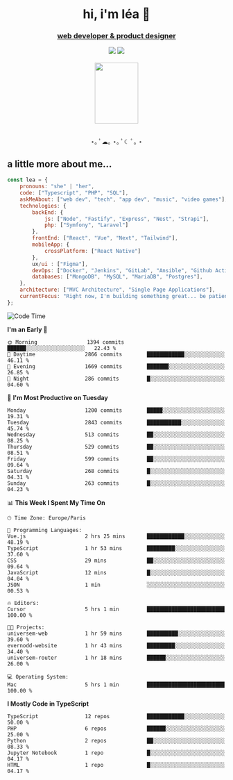<h1 align="center">hi, i'm léa 🌙</h1>
<h3 align="center"><ins>web developer & product designer</ins></h3>  
<div align="center">
  <a href="https://www.linkedin.com/in/lea-reiter22/"><img src="https://img.shields.io/badge/LinkedIn-0077B5?style=for-the-badge&logo=linkedin&logoColor=white"/></a>
  <a href="mailto:lea.reiter@outlook.fr"><img src="https://img.shields.io/badge/Contact-2A2A2A?style=for-the-badge&logo=minutemailer&logoColor=white"/></a>
</div>
<br>
  <div align="center">  <img src="https://github.com/xmnchild/xmnchild/blob/main/1702415560_StardewValleyHappyGreyCat.png" height="140" width="100"/>
</div>
<br>
  <p align="center">
                 ⋆｡ ﾟ☁︎｡ ⋆｡ ﾟ☾ ﾟ｡ ⋆
  </p>
  <h2>a little more about me...</h2>
  
```js
const lea = {
    pronouns: "she" | "her",
    code: ["Typescript", "PHP", "SQL"],
    askMeAbout: ["web dev", "tech", "app dev", "music", "video games"],
    technologies: {
        backEnd: {
            js: ["Node", "Fastify", "Express", "Nest", "Strapi"],
            php: ["Symfony", "Laravel"]
        },
        frontEnd: ["React", "Vue", "Next", "Tailwind"],
        mobileApp: {
            crossPlatform: ["React Native"]
        },
        ux/ui : ["Figma"],
        devOps: ["Docker", "Jenkins", "GitLab", "Ansible", "Github Actions"],
        databases: ["MongoDB", "MySQL", "MariaDB", "Postgres"],
    },
    architecture: ["MVC Architecture", "Single Page Applications"],
    currentFocus: "Right now, I'm building something great... be patient.",
};
```
<!--START_SECTION:waka-->
![Code Time](http://img.shields.io/badge/Code%20Time-462%20hrs%204%20mins-blue)

**I'm an Early 🐤** 

```text
🌞 Morning                1394 commits        ██████░░░░░░░░░░░░░░░░░░░   22.43 % 
🌆 Daytime                2866 commits        ████████████░░░░░░░░░░░░░   46.11 % 
🌃 Evening                1669 commits        ███████░░░░░░░░░░░░░░░░░░   26.85 % 
🌙 Night                  286 commits         █░░░░░░░░░░░░░░░░░░░░░░░░   04.60 % 
```
📅 **I'm Most Productive on Tuesday** 

```text
Monday                   1200 commits        █████░░░░░░░░░░░░░░░░░░░░   19.31 % 
Tuesday                  2843 commits        ███████████░░░░░░░░░░░░░░   45.74 % 
Wednesday                513 commits         ██░░░░░░░░░░░░░░░░░░░░░░░   08.25 % 
Thursday                 529 commits         ██░░░░░░░░░░░░░░░░░░░░░░░   08.51 % 
Friday                   599 commits         ██░░░░░░░░░░░░░░░░░░░░░░░   09.64 % 
Saturday                 268 commits         █░░░░░░░░░░░░░░░░░░░░░░░░   04.31 % 
Sunday                   263 commits         █░░░░░░░░░░░░░░░░░░░░░░░░   04.23 % 
```


📊 **This Week I Spent My Time On** 

```text
🕑︎ Time Zone: Europe/Paris

💬 Programming Languages: 
Vue.js                   2 hrs 25 mins       ████████████░░░░░░░░░░░░░   48.19 % 
TypeScript               1 hr 53 mins        █████████░░░░░░░░░░░░░░░░   37.60 % 
CSS                      29 mins             ██░░░░░░░░░░░░░░░░░░░░░░░   09.64 % 
JavaScript               12 mins             █░░░░░░░░░░░░░░░░░░░░░░░░   04.04 % 
JSON                     1 min               ░░░░░░░░░░░░░░░░░░░░░░░░░   00.53 % 

🔥 Editors: 
Cursor                   5 hrs 1 min         █████████████████████████   100.00 % 

🐱‍💻 Projects: 
universem-web            1 hr 59 mins        ██████████░░░░░░░░░░░░░░░   39.60 % 
evernodd-website         1 hr 43 mins        █████████░░░░░░░░░░░░░░░░   34.40 % 
universem-router         1 hr 18 mins        ██████░░░░░░░░░░░░░░░░░░░   26.00 % 

💻 Operating System: 
Mac                      5 hrs 1 min         █████████████████████████   100.00 % 
```

**I Mostly Code in TypeScript** 

```text
TypeScript               12 repos            ████████████░░░░░░░░░░░░░   50.00 % 
PHP                      6 repos             ██████░░░░░░░░░░░░░░░░░░░   25.00 % 
Python                   2 repos             ██░░░░░░░░░░░░░░░░░░░░░░░   08.33 % 
Jupyter Notebook         1 repo              █░░░░░░░░░░░░░░░░░░░░░░░░   04.17 % 
HTML                     1 repo              █░░░░░░░░░░░░░░░░░░░░░░░░   04.17 % 
```




<!--END_SECTION:waka-->

